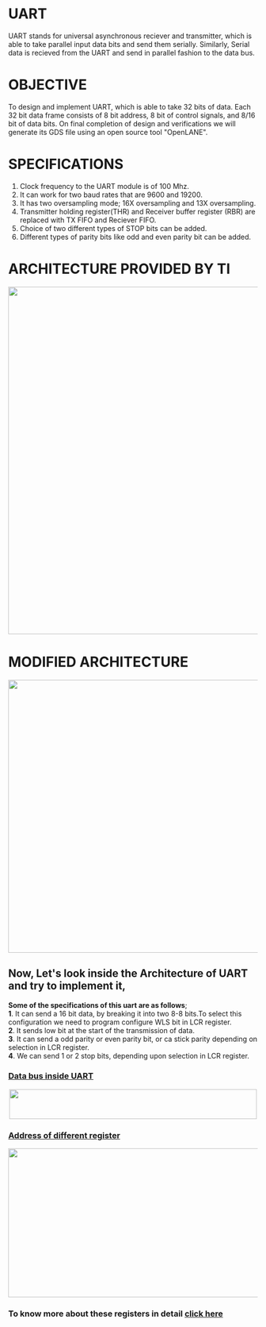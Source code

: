 # UART
UART stands for universal asynchronous reciever and transmitter, which is able to take parallel input data bits and send them serially. Similarly, Serial data is recieved from the UART and send in parallel fashion to the data bus.

# OBJECTIVE
To design and implement UART, which is able to take 32 bits of data. Each 32 bit data frame consists of 8 bit address, 8 bit of control signals, and 8/16 bit of data bits. On final completion of design and verifications we will generate its GDS file using an open source tool "OpenLANE".

# SPECIFICATIONS
1.  Clock frequency to the UART module is of 100 Mhz.
2.  It can work for two baud rates that are 9600 and 19200.
3.  It has two oversampling mode; 16X oversampling and 13X oversampling.
4.  Transmitter holding register(THR) and Receiver buffer register (RBR) are replaced with TX FIFO and Reciever FIFO.
5.  Choice of two different types of STOP bits can be added. 
6.  Different types of parity bits like odd and even parity bit can be added.

# ARCHITECTURE PROVIDED BY TI
<p align="center">
<img width="560" height="700" src="https://user-images.githubusercontent.com/31381446/103474732-baf1ad80-4dcc-11eb-949d-f3600dbef557.png">
</p>

# MODIFIED ARCHITECTURE
<p align="center">
<img width="560" height="550" src="https://user-images.githubusercontent.com/31381446/103456643-2597e000-4d1e-11eb-962a-99fddfd63232.png">
</p>

## Now, Let's look inside the Architecture of UART and try to implement it,
**Some of the specifications of this uart are as follows**; <br />
**1**. It can send a 16 bit data, by breaking it into two 8-8 bits.To select this configuration we need to program configure WLS bit in LCR register. <br />
**2**. It sends low bit at the start of the transmission of data. <br />
**3**. It can send a odd parity or even parity bit, or ca stick parity depending on selection in LCR register. <br />
**4**. We can send 1 or 2 stop bits, depending upon selection in LCR register. <br />

### <ins>Data bus inside UART</ins>
<p align="center">
<img width="500" height="60" src="https://user-images.githubusercontent.com/31381446/103474449-e58e3700-4dc9-11eb-947e-2b97d79c4176.png">
</p>

### <ins>Address of different register</ins>
<p align="center">
  <img width="560" height="300" src="https://user-images.githubusercontent.com/31381446/103474461-08b8e680-4dca-11eb-9a9a-adf6a49681b7.png">
</p>

### To know more about these registers in detail [click here](https://github.com/hemantjunejaRD/UART/blob/main/Docs/README.md)
